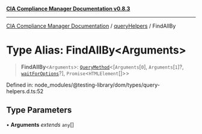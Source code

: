 [**CIA Compliance Manager Documentation v0.8.3**](../../../README.md)

***

[CIA Compliance Manager Documentation](../../../globals.md) / [queryHelpers](../README.md) / FindAllBy

# Type Alias: FindAllBy\<Arguments\>

> **FindAllBy**\<`Arguments`\>: [`QueryMethod`](QueryMethod.md)\<\[`Arguments`\[`0`\], `Arguments`\[`1`\]?, [`waitForOptions`](../../../interfaces/waitForOptions.md)?\], `Promise`\<`HTMLElement`[]\>\>

Defined in: node\_modules/@testing-library/dom/types/query-helpers.d.ts:52

## Type Parameters

• **Arguments** *extends* `any`[]
